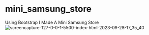 # mini_samsung_store
 Using Bootstrap I Made A Mini Samsung Store
![screencapture-127-0-0-1-5500-index-html-2023-09-28-17_35_40](https://github.com/Ansh-02/mini_samsung_store/assets/144118177/54ac3d3b-b783-412d-a9f5-c7c7eb895bc8)


